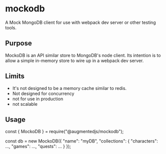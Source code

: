 # mockodb
A Mock MongoDB client for use with webpack dev server or other testing tools.

## Purpose
MockoDB is an API similar store to MongoDB's node client.  Its intention is to allow a simple in-memory store to wire up in a webpack dev server.

## Limits
* It's not designed to be a memory cache similar to redis.
* Not designed for concurrency
* not for use in production
* not scalable

## Usage
const { MockoDB } = require("@augmentedjs/mockodb");

const db = new MockoDB({
  "name": "myDB",
  "collections": {
    "characters": ...,
    "games": ...,
    "quests": ...
  }
});
